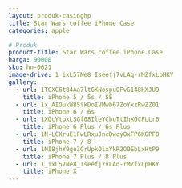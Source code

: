 ```yaml
---
layout: produk-casinghp
title: Star Wars coffee iPhone Case
categories: apple

# Produk
product-title: Star Wars coffee iPhone Case
harga: 90000
sku: hn-0621
image-drive: 1_ixL57Ne8_Iseefj7vLAq-rMZfxLpHKY
gallery:
  - url: 1TCXC6t84Aa7ltGKNospuOFvG148HXJU9
    title: iPhone 5 / 5s / SE
  - url: 1x_AIOukW85lkDoIVMwb67ZoYxzRwZZ01
    title: iPhone 6 / 6s
  - url: 1XQcYtoxLSGf08IleYCbuTtIhXOCFLLr6
    title: iPhone 6 Plus / 6s Plus
  - url: 1N-LCXruE1FwLRxuJncDwcyOxFP6KGPF0
    title: iPhone 7 / 8
  - url: 1NI8jhY9go3GrUpkOlxYkR2O0EbLxHtP9
    title: iPhone 7 Plus / 8 Plus
  - url: 1_ixL57Ne8_Iseefj7vLAq-rMZfxLpHKY
    title: iPhone X
---
```

